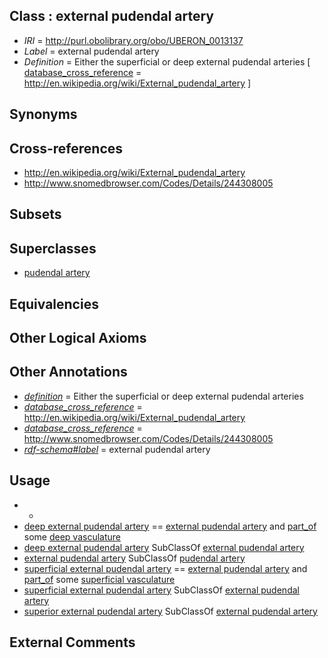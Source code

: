 
## Class : external pudendal artery

 * *IRI* = http://purl.obolibrary.org/obo/UBERON_0013137
 * *Label* = external pudendal artery
 * *Definition* = Either the superficial or deep external pudendal arteries [ [database_cross_reference](../../ef/oboInOwl#hasDbXref.md) = http://en.wikipedia.org/wiki/External_pudendal_artery ]

## Synonyms


## Cross-references

 * http://en.wikipedia.org/wiki/External_pudendal_artery
 * http://www.snomedbrowser.com/Codes/Details/244308005

## Subsets


## Superclasses

 * [pudendal artery](../../UBERON/12/UBERON_0007312.md)

## Equivalencies


## Other Logical Axioms


## Other Annotations

 * *[definition](../../IAO/15/IAO_0000115.md)* = Either the superficial or deep external pudendal arteries
 * *[database_cross_reference](../../ef/oboInOwl#hasDbXref.md)* = http://en.wikipedia.org/wiki/External_pudendal_artery
 * *[database_cross_reference](../../ef/oboInOwl#hasDbXref.md)* = http://www.snomedbrowser.com/Codes/Details/244308005
 * *[rdf-schema#label](../../el/rdf-schema#label.md)* = external pudendal artery

## Usage

 * -
 * [deep external pudendal artery](../../UBERON/16/UBERON_0007316.md) == [external pudendal artery](../../UBERON/37/UBERON_0013137.md) and [part_of](../../BFO/50/BFO_0000050.md) some [deep vasculature](../../UBERON/51/UBERON_0035551.md)
 * [deep external pudendal artery](../../UBERON/16/UBERON_0007316.md) SubClassOf [external pudendal artery](../../UBERON/37/UBERON_0013137.md)
 * [external pudendal artery](../../UBERON/37/UBERON_0013137.md) SubClassOf [pudendal artery](../../UBERON/12/UBERON_0007312.md)
 * [superficial external pudendal artery](../../UBERON/17/UBERON_0007317.md) == [external pudendal artery](../../UBERON/37/UBERON_0013137.md) and [part_of](../../BFO/50/BFO_0000050.md) some [superficial vasculature](../../UBERON/49/UBERON_0035549.md)
 * [superficial external pudendal artery](../../UBERON/17/UBERON_0007317.md) SubClassOf [external pudendal artery](../../UBERON/37/UBERON_0013137.md)
 * [superior external pudendal artery](../../UBERON/14/UBERON_0007314.md) SubClassOf [external pudendal artery](../../UBERON/37/UBERON_0013137.md)

## External Comments

